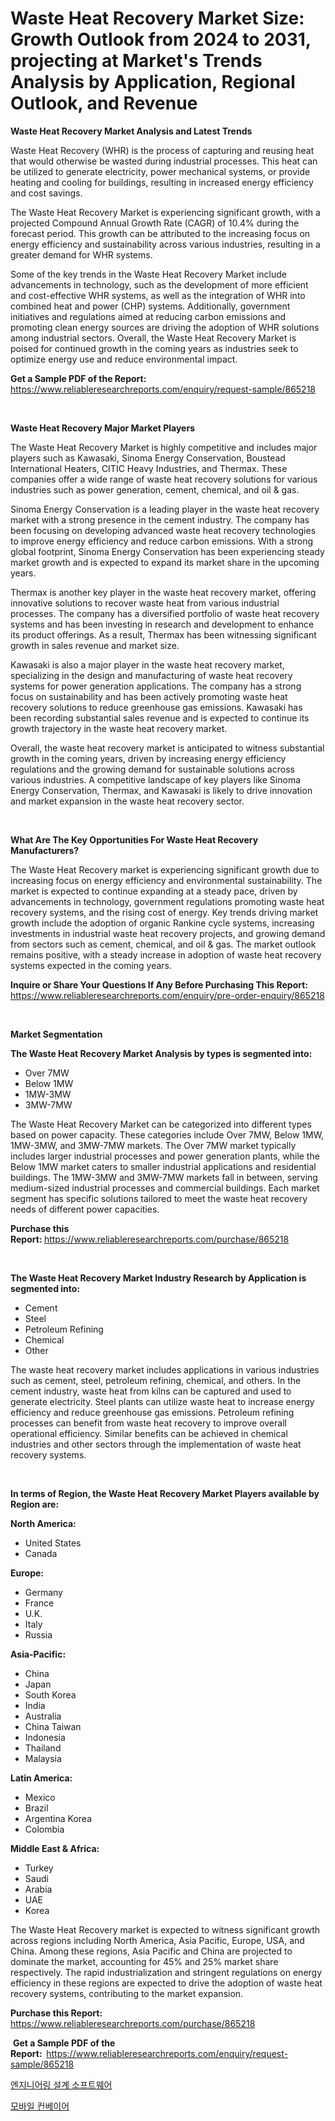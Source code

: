 <p><h1>Waste Heat Recovery Market Size: Growth Outlook from 2024 to 2031, projecting at Market's Trends Analysis by Application, Regional Outlook, and Revenue</h1></p><p><strong>Waste Heat Recovery Market Analysis and Latest Trends</strong></p>
<p><p>Waste Heat Recovery (WHR) is the process of capturing and reusing heat that would otherwise be wasted during industrial processes. This heat can be utilized to generate electricity, power mechanical systems, or provide heating and cooling for buildings, resulting in increased energy efficiency and cost savings. </p><p>The Waste Heat Recovery Market is experiencing significant growth, with a projected Compound Annual Growth Rate (CAGR) of 10.4% during the forecast period. This growth can be attributed to the increasing focus on energy efficiency and sustainability across various industries, resulting in a greater demand for WHR systems. </p><p>Some of the key trends in the Waste Heat Recovery Market include advancements in technology, such as the development of more efficient and cost-effective WHR systems, as well as the integration of WHR into combined heat and power (CHP) systems. Additionally, government initiatives and regulations aimed at reducing carbon emissions and promoting clean energy sources are driving the adoption of WHR solutions among industrial sectors. Overall, the Waste Heat Recovery Market is poised for continued growth in the coming years as industries seek to optimize energy use and reduce environmental impact.</p></p>
<p><strong>Get a Sample PDF of the Report:&nbsp;</strong> <a href="https://www.reliableresearchreports.com/enquiry/request-sample/865218">https://www.reliableresearchreports.com/enquiry/request-sample/865218</a></p>
<p>&nbsp;</p>
<p><strong>Waste Heat Recovery Major Market Players</strong></p>
<p><p>The Waste Heat Recovery Market is highly competitive and includes major players such as Kawasaki, Sinoma Energy Conservation, Boustead International Heaters, CITIC Heavy Industries, and Thermax. These companies offer a wide range of waste heat recovery solutions for various industries such as power generation, cement, chemical, and oil & gas.</p><p>Sinoma Energy Conservation is a leading player in the waste heat recovery market with a strong presence in the cement industry. The company has been focusing on developing advanced waste heat recovery technologies to improve energy efficiency and reduce carbon emissions. With a strong global footprint, Sinoma Energy Conservation has been experiencing steady market growth and is expected to expand its market share in the upcoming years.</p><p>Thermax is another key player in the waste heat recovery market, offering innovative solutions to recover waste heat from various industrial processes. The company has a diversified portfolio of waste heat recovery systems and has been investing in research and development to enhance its product offerings. As a result, Thermax has been witnessing significant growth in sales revenue and market size.</p><p>Kawasaki is also a major player in the waste heat recovery market, specializing in the design and manufacturing of waste heat recovery systems for power generation applications. The company has a strong focus on sustainability and has been actively promoting waste heat recovery solutions to reduce greenhouse gas emissions. Kawasaki has been recording substantial sales revenue and is expected to continue its growth trajectory in the waste heat recovery market.</p><p>Overall, the waste heat recovery market is anticipated to witness substantial growth in the coming years, driven by increasing energy efficiency regulations and the growing demand for sustainable solutions across various industries. A competitive landscape of key players like Sinoma Energy Conservation, Thermax, and Kawasaki is likely to drive innovation and market expansion in the waste heat recovery sector.</p></p>
<p>&nbsp;</p>
<p><strong>What Are The Key Opportunities For Waste Heat Recovery Manufacturers?</strong></p>
<p><p>The Waste Heat Recovery market is experiencing significant growth due to increasing focus on energy efficiency and environmental sustainability. The market is expected to continue expanding at a steady pace, driven by advancements in technology, government regulations promoting waste heat recovery systems, and the rising cost of energy. Key trends driving market growth include the adoption of organic Rankine cycle systems, increasing investments in industrial waste heat recovery projects, and growing demand from sectors such as cement, chemical, and oil & gas. The market outlook remains positive, with a steady increase in adoption of waste heat recovery systems expected in the coming years.</p></p>
<p><strong>Inquire or Share Your Questions If Any Before Purchasing This Report:</strong> <a href="https://www.reliableresearchreports.com/enquiry/pre-order-enquiry/865218">https://www.reliableresearchreports.com/enquiry/pre-order-enquiry/865218</a></p>
<p>&nbsp;</p>
<p><strong>Market Segmentation</strong></p>
<p><strong>The Waste Heat Recovery Market Analysis by types is segmented into:</strong></p>
<p><ul><li>Over 7MW</li><li>Below 1MW</li><li>1MW-3MW</li><li>3MW-7MW</li></ul></p>
<p><p>The Waste Heat Recovery Market can be categorized into different types based on power capacity. These categories include Over 7MW, Below 1MW, 1MW-3MW, and 3MW-7MW markets. The Over 7MW market typically includes larger industrial processes and power generation plants, while the Below 1MW market caters to smaller industrial applications and residential buildings. The 1MW-3MW and 3MW-7MW markets fall in between, serving medium-sized industrial processes and commercial buildings. Each market segment has specific solutions tailored to meet the waste heat recovery needs of different power capacities.</p></p>
<p><strong>Purchase this Report:&nbsp;</strong><a href="https://www.reliableresearchreports.com/purchase/865218">https://www.reliableresearchreports.com/purchase/865218</a></p>
<p>&nbsp;</p>
<p><strong>The Waste Heat Recovery Market Industry Research by Application is segmented into:</strong></p>
<p><ul><li>Cement</li><li>Steel</li><li>Petroleum Refining</li><li>Chemical</li><li>Other</li></ul></p>
<p><p>The waste heat recovery market includes applications in various industries such as cement, steel, petroleum refining, chemical, and others. In the cement industry, waste heat from kilns can be captured and used to generate electricity. Steel plants can utilize waste heat to increase energy efficiency and reduce greenhouse gas emissions. Petroleum refining processes can benefit from waste heat recovery to improve overall operational efficiency. Similar benefits can be achieved in chemical industries and other sectors through the implementation of waste heat recovery systems.</p></p>
<p>&nbsp;</p>
<p><strong>In terms of Region, the Waste Heat Recovery Market Players available by Region are:</strong></p>
<p>
    <p> <strong> North America: </strong>
        <ul>
            <li>United States</li>
            <li>Canada</li>
        </ul>
        </p> 
    <p> <strong> Europe: </strong>
        <ul>
            <li>Germany</li>
            <li>France</li>
            <li>U.K.</li>
            <li>Italy</li>
            <li>Russia</li>
        </ul>
        </p> 
    <p> <strong> Asia-Pacific: </strong>
        <ul>
            <li>China</li>
            <li>Japan</li>
            <li>South Korea</li>
            <li>India</li>
            <li>Australia</li>
            <li>China Taiwan</li>
            <li>Indonesia</li>
            <li>Thailand</li>
            <li>Malaysia</li>
        </ul>
        </p> 
    <p> <strong> Latin America: </strong>
        <ul>
            <li>Mexico</li>
            <li>Brazil</li>
            <li>Argentina Korea</li>
            <li>Colombia</li>
        </ul>
        </p> 
    <p> <strong> Middle East & Africa: </strong>
        <ul>
            <li>Turkey</li>
            <li>Saudi</li>
            <li>Arabia</li>
            <li>UAE</li>
            <li>Korea</li>
        </ul>
    </p>
    </p>
<p><p>The Waste Heat Recovery market is expected to witness significant growth across regions including North America, Asia Pacific, Europe, USA, and China. Among these regions, Asia Pacific and China are projected to dominate the market, accounting for 45% and 25% market share respectively. The rapid industrialization and stringent regulations on energy efficiency in these regions are expected to drive the adoption of waste heat recovery systems, contributing to the market expansion.</p></p>
<p><strong>Purchase this Report: </strong><a href="https://www.reliableresearchreports.com/purchase/865218">https://www.reliableresearchreports.com/purchase/865218</a></p>
<p>&nbsp;<strong>Get a Sample PDF of the Report:&nbsp;&nbsp;</strong><a href="https://www.reliableresearchreports.com/enquiry/request-sample/865218">https://www.reliableresearchreports.com/enquiry/request-sample/865218</a></p>
<p><strong></strong></p>
<p><p><a href="https://github.com/iansanftyord09878/Market-Research-Report-List-1/blob/main/296386514932.md">엔지니어링 설계 소프트웨어</a></p><p><a href="https://medium.com/@percyhagernes9778/%EB%AA%A8%EB%B0%94%EC%9D%BC-%EC%BB%A8%EB%B2%A0%EC%9D%B4%EC%96%B4-%EC%8B%9C%EC%9E%A5-%EC%8B%9C%EC%9E%A5-cagr-%EC%8B%9C%EC%9E%A5-%EB%8F%99%ED%96%A5-%EB%B0%8F-%EC%84%B1%EC%9E%A5-%EC%A0%84%EB%9E%B5%EC%97%90-%EB%8C%80%ED%95%9C-%ED%86%B5%EC%B0%B0%EB%A0%A5-7a61e876aeb1">모바일 컨베이어</a></p></p>
